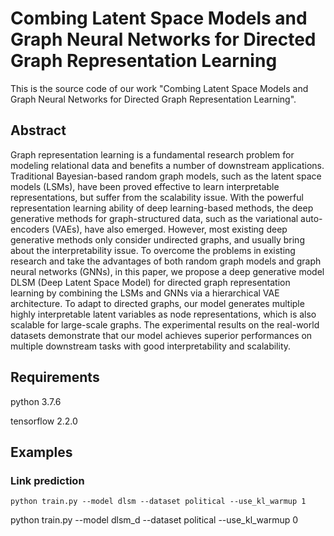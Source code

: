 # Combing Latent Space Models and Graph Neural Networks for Directed Graph Representation Learning

This is the source code of our work "Combing Latent Space Models and Graph Neural Networks for Directed Graph Representation Learning".

## Abstract

Graph representation learning is a fundamental research problem for modeling relational data and benefits a number of downstream applications. Traditional Bayesian-based random graph models, such as the latent space models (LSMs), have been proved effective to learn interpretable representations, but suffer from the scalability issue. With the powerful representation learning ability of deep learning-based methods, the deep generative methods for graph-structured data, such as the variational auto-encoders (VAEs), have also emerged. However, most existing deep generative methods only consider undirected graphs, and usually bring about the interpretability issue. To overcome the problems in existing research and take the advantages of both random graph models and graph neural networks (GNNs), in this paper, we propose a deep generative model DLSM (Deep Latent Space Model) for directed graph representation learning by combining the LSMs and GNNs via a hierarchical VAE architecture. To adapt to directed graphs, our model generates multiple highly interpretable latent variables as node representations, which is also scalable for large-scale graphs. The experimental results on the real-world datasets demonstrate that our model achieves superior performances on multiple downstream tasks with good interpretability and scalability.

## Requirements

python 3.7.6

tensorflow 2.2.0

## Examples

### Link prediction

```
python train.py --model dlsm --dataset political --use_kl_warmup 1
```

python train.py --model dlsm_d --dataset political --use_kl_warmup 0
